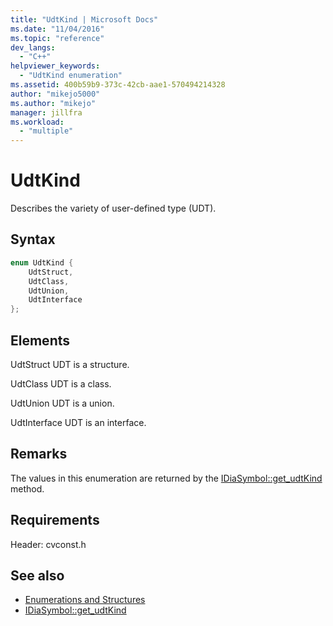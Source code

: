 ```yaml
---
title: "UdtKind | Microsoft Docs"
ms.date: "11/04/2016"
ms.topic: "reference"
dev_langs:
  - "C++"
helpviewer_keywords:
  - "UdtKind enumeration"
ms.assetid: 400b59b9-373c-42cb-aae1-570494214328
author: "mikejo5000"
ms.author: "mikejo"
manager: jillfra
ms.workload:
  - "multiple"
---
```

# UdtKind
Describes the variety of user-defined type (UDT).

## Syntax

```C++
enum UdtKind {
    UdtStruct,
    UdtClass,
    UdtUnion,
    UdtInterface
};
```

## Elements
UdtStruct
UDT is a structure.

UdtClass
UDT is a class.

UdtUnion
UDT is a union.

UdtInterface
UDT is an interface.

## Remarks
The values in this enumeration are returned by the [IDiaSymbol::get_udtKind](../../debugger/debug-interface-access/idiasymbol-get-udtkind.md) method.

## Requirements
Header: cvconst.h

## See also
- [Enumerations and Structures](../../debugger/debug-interface-access/enumerations-and-structures.md)
- [IDiaSymbol::get_udtKind](../../debugger/debug-interface-access/idiasymbol-get-udtkind.md)
